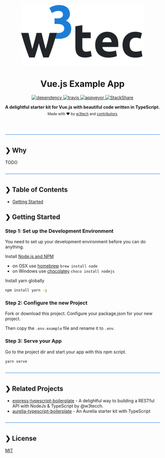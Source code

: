 <p align="center">
  <img src="./w3tec-logo.png" alt="w3tec" width="400" />
</p>

<h1 align="center">Vue.js Example App</h1>

<p align="center">
  <a href="https://david-dm.org/w3tecch/vue-example-app">
    <img src="https://david-dm.org/w3tecch/vue-example-app/status.svg?style=flat" alt="dependency" />
  </a>
  <a href="https://travis-ci.org/w3tecch/vue-example-app">
    <img src="https://travis-ci.org/w3tecch/vue-example-app.svg?branch=master" alt="travis" />
  </a>
  <a href="https://ci.appveyor.com/project/hirsch88/vue-example-app/branch/master">
    <img src="https://ci.appveyor.com/api/projects/status/s43nfc2n01iuqpul/branch/master?svg=true" alt="appveyor" />
  </a>
  <a href="https://stackshare.io/hirsch88/vue-example-app">
    <img src="https://img.shields.io/badge/tech-stack-0690fa.svg?style=flat" alt="StackShare" />
  </a>

</p>

<p align="center">
  <b>A delightful starter kit for Vue.js with beautiful code written in TypeScript.</b></br>
  <sub>Made with ❤️ by <a href="https://github.com/w3tecch">w3tech</a> and <a href="https://github.com/w3tecch/vue-example-app/graphs/contributors">contributors</a></sub>
</p>

<br />

![divider](./w3tec-divider.png)

## ❯ Why

TODO

![divider](./w3tec-divider.png)

## ❯ Table of Contents

- [Getting Started](#-getting-started)

## ❯ Getting Started

### Step 1: Set up the Development Environment

You need to set up your development environment before you can do anything.

Install [Node.js and NPM](https://nodejs.org/en/download/)

- on OSX use [homebrew](http://brew.sh) `brew install node`
- on Windows use [chocolatey](https://chocolatey.org/) `choco install nodejs`

Install yarn globally

```bash
npm install yarn -g
```

### Step 2: Configure the new Project

Fork or download this project. Configure your package.json for your new project.

Then copy the `.env.example` file and rename it to `.env`.

### Step 3: Serve your App

Go to the project dir and start your app with this npm script.

```bash
yarn serve
```

![divider](./w3tec-divider.png)

## ❯ Related Projects

- [express-typescript-boilerplate](https://github.com/w3tecch/express-typescript-boilerplate) - A delightful way to building a RESTful API with NodeJs & TypeScript by @w3tecch.
- [aurelia-typescript-boilerplate](https://github.com/w3tecch/aurelia-typescript-boilerplate) - An Aurelia starter kit with TypeScript

![divider](./w3tec-divider.png)

## ❯ License

[MIT](/LICENSE)
